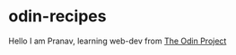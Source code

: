 # odin-recipes

Hello I am Pranav, learning web-dev from [The Odin Project](https://www.theodinproject.com/)
